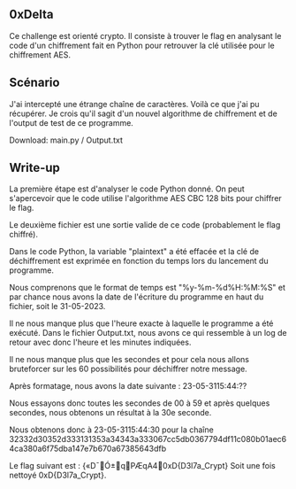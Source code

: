 ## 0xDelta
Ce challenge est orienté crypto. Il consiste à trouver le flag en analysant le code d'un chiffrement fait en Python pour retrouver la clé utilisée pour le chiffrement AES.

## Scénario
J'ai intercepté une étrange chaîne de caractères. Voilà ce que j'ai pu récupérer. Je crois qu'il sagit d'un nouvel algorithme de chiffrement et de l'output de test de ce programme.

Download: main.py / Output.txt

## Write-up
La première étape est d'analyser le code Python donné. On peut s'apercevoir que le code utilise l'algorithme AES CBC 128 bits pour chiffrer le flag.

Le deuxième fichier est une sortie valide de ce code (probablement le flag chiffré).

Dans le code Python, la variable "plaintext" a été effacée et la clé de déchiffrement est exprimée en fonction du temps lors du lancement du programme.

Nous comprenons que le format de temps est "%y-%m-%d%H:%M:%S" et par chance nous avons la date de l'écriture du programme en haut du fichier, soit le 31-05-2023.

Il ne nous manque plus que l'heure exacte à laquelle le programme a été exécuté. Dans le fichier Output.txt, nous avons ce qui ressemble à un log de retour avec donc l'heure et les minutes indiquées.

Il ne nous manque plus que les secondes et pour cela nous allons bruteforcer sur les 60 possibilités pour déchiffrer notre message.

Après formatage, nous avons la date suivante : 23-05-3115:44:??

Nous essayons donc toutes les secondes de 00 à 59 et après quelques secondes, nous obtenons un résultat à la 30e seconde.

Nous obtenons donc à 23-05-3115:44:30 pour la chaîne 32332d30352d333131353a34343a333067cc5db0367794df11c080b01aec64ca380a6f75dba147e7b670a67385643dfb

Le flag suivant est : {«D¯Ó±qPÆqA40xD{D3l7a_Crypt} Soit une fois nettoyé 0xD{D3l7a_Crypt}.
